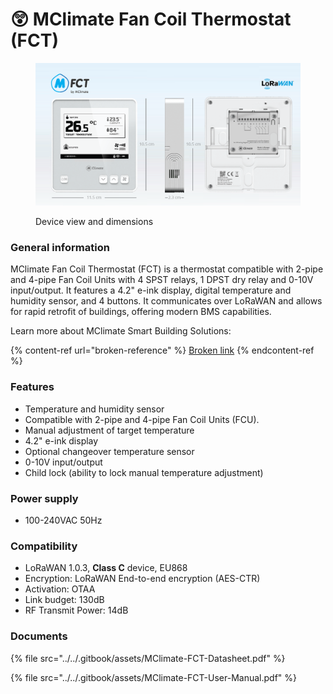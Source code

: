 # 😲 MClimate Fan Coil Thermostat (FCT)

<figure><img src="../../.gitbook/assets/Main.png" alt=""><figcaption><p>Device view and dimensions</p></figcaption></figure>

### General information

MClimate Fan Coil Thermostat (FCT) is a thermostat compatible with 2-pipe and 4-pipe Fan Coil Units with 4 SPST relays, 1 DPST dry relay and 0-10V input/output. It features a 4.2" e-ink display, digital temperature and humidity sensor, and 4 buttons. It communicates over LoRaWAN and allows for rapid retrofit of buildings, offering modern BMS capabilities.

Learn more about MClimate Smart Building Solutions:

{% content-ref url="broken-reference" %}
[Broken link](broken-reference)
{% endcontent-ref %}

### Features

* Temperature and humidity sensor
* Compatible with 2-pipe and 4-pipe Fan Coil Units (FCU).
* Manual adjustment of target temperature
* 4.2" e-ink display
* Optional changeover temperature sensor
* 0-10V input/output
* Child lock (ability to lock manual temperature adjustment)

### Power supply

* 100-240VAC 50Hz

### Compatibility

* LoRaWAN 1.0.3, **Class C** device, EU868
* Encryption: LoRaWAN End-to-end encryption (AES-CTR)
* Activation: OTAA
* Link budget: 130dB
* RF Transmit Power: 14dB

### Documents

{% file src="../../.gitbook/assets/MClimate-FCT-Datasheet.pdf" %}

{% file src="../../.gitbook/assets/MClimate-FCT-User-Manual.pdf" %}
